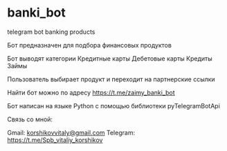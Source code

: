 # banki_bot
telegram bot banking products

 Бот предназначен для подбора финансовых продуктов
 
 Бот выводят категории
Кредитные карты
Дебетовые карты
Кредиты
Займы

Пользователь выбирает продукт и переходит на партнерские ссылки

Найти бот можно по адресу https://t.me/zaimy_banki_bot

Бот написан на языке Python c помощью библиотеки pyTelegramBotApi


Связь со мной:
 
 
Gmail: korshikovvitaly@gmail.com
Telegram: https://t.me/Spb_vitaliy_korshikov
